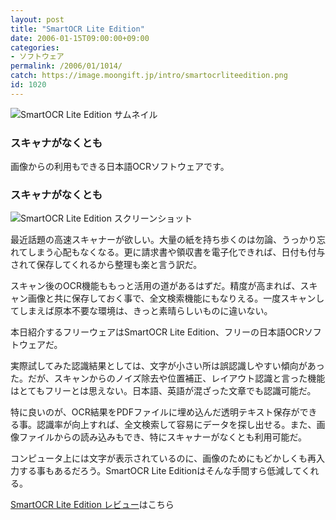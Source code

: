 ```yaml
---
layout: post
title: "SmartOCR Lite Edition"
date: 2006-01-15T09:00:00+09:00
categories:
- ソフトウェア
permalink: /2006/01/1014/
catch: https://image.moongift.jp/intro/smartocrliteedition.png
id: 1020
---
```

 ![SmartOCR Lite Edition サムネイル](https://image.moongift.jp/intro/smartocrliteedition.t.png "SmartOCR Lite Edition サムネイル")
  

### スキャナがなくとも
  
画像からの利用もできる日本語OCRソフトウェアです。  
<!--more-->  

### スキャナがなくとも
  

![SmartOCR Lite Edition スクリーンショット](https://image.moongift.jp/intro/smartocrliteedition.png "SmartOCR Lite Edition スクリーンショット")

  

最近話題の高速スキャナーが欲しい。大量の紙を持ち歩くのは勿論、うっかり忘れてしまう心配もなくなる。更に請求書や領収書を電子化できれば、日付も付与されて保存してくれるから整理も楽と言う訳だ。

  

スキャン後のOCR機能ももっと活用の道があるはずだ。精度が高まれば、スキャン画像と共に保存しておく事で、全文検索機能にもなりえる。一度スキャンしてしまえば原本不要な環境は、きっと素晴らしいものに違いない。

  

本日紹介するフリーウェアはSmartOCR Lite Edition、フリーの日本語OCRソフトウェアだ。

  

実際試してみた認識結果としては、文字が小さい所は誤認識しやすい傾向があった。だが、スキャンからのノイズ除去や位置補正、レイアウト認識と言った機能はとてもフリーとは思えない。日本語、英語が混ざった文章でも認識可能だ。

  

特に良いのが、OCR結果をPDFファイルに埋め込んだ透明テキスト保存ができる事。認識率が向上すれば、全文検索して容易にデータを探し出せる。また、画像ファイルからの読み込みもでき、特にスキャナーがなくとも利用可能だ。

  

コンピュータ上には文字が表示されているのに、画像のためにもどかしくも再入力する事もあるだろう。SmartOCR Lite Editionはそんな手間すら低減してくれる。

  

[SmartOCR Lite Edition レビュー](http://fw.moongift.jp/review/i-1018.html)はこちら

